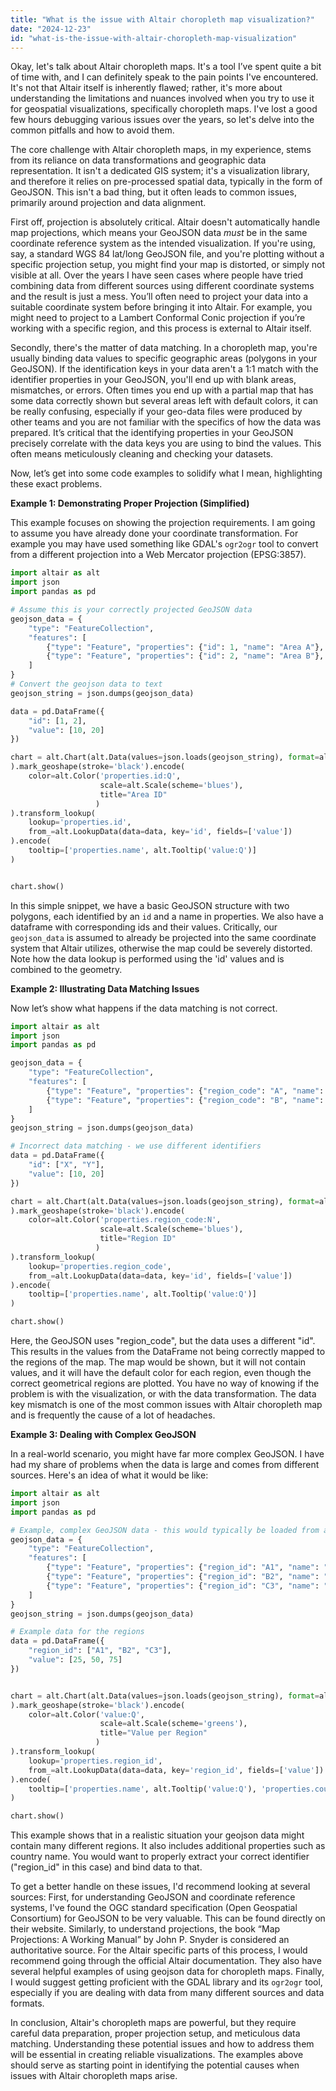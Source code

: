 ```yaml
---
title: "What is the issue with Altair choropleth map visualization?"
date: "2024-12-23"
id: "what-is-the-issue-with-altair-choropleth-map-visualization"
---
```


Okay, let's talk about Altair choropleth maps. It's a tool I’ve spent quite a bit of time with, and I can definitely speak to the pain points I've encountered. It's not that Altair itself is inherently flawed; rather, it's more about understanding the limitations and nuances involved when you try to use it for geospatial visualizations, specifically choropleth maps. I've lost a good few hours debugging various issues over the years, so let's delve into the common pitfalls and how to avoid them.

The core challenge with Altair choropleth maps, in my experience, stems from its reliance on data transformations and geographic data representation. It isn't a dedicated GIS system; it's a visualization library, and therefore it relies on pre-processed spatial data, typically in the form of GeoJSON. This isn't a bad thing, but it often leads to common issues, primarily around projection and data alignment.

First off, projection is absolutely critical. Altair doesn't automatically handle map projections, which means your GeoJSON data *must* be in the same coordinate reference system as the intended visualization. If you're using, say, a standard WGS 84 lat/long GeoJSON file, and you're plotting without a specific projection setup, you might find your map is distorted, or simply not visible at all. Over the years I have seen cases where people have tried combining data from different sources using different coordinate systems and the result is just a mess. You’ll often need to project your data into a suitable coordinate system before bringing it into Altair. For example, you might need to project to a Lambert Conformal Conic projection if you’re working with a specific region, and this process is external to Altair itself.

Secondly, there's the matter of data matching. In a choropleth map, you're usually binding data values to specific geographic areas (polygons in your GeoJSON). If the identification keys in your data aren't a 1:1 match with the identifier properties in your GeoJSON, you'll end up with blank areas, mismatches, or errors. Often times you end up with a partial map that has some data correctly shown but several areas left with default colors, it can be really confusing, especially if your geo-data files were produced by other teams and you are not familiar with the specifics of how the data was prepared. It’s critical that the identifying properties in your GeoJSON precisely correlate with the data keys you are using to bind the values. This often means meticulously cleaning and checking your datasets.

Now, let’s get into some code examples to solidify what I mean, highlighting these exact problems.

**Example 1: Demonstrating Proper Projection (Simplified)**

This example focuses on showing the projection requirements. I am going to assume you have already done your coordinate transformation. For example you may have used something like GDAL's `ogr2ogr` tool to convert from a different projection into a Web Mercator projection (EPSG:3857).

```python
import altair as alt
import json
import pandas as pd

# Assume this is your correctly projected GeoJSON data
geojson_data = {
    "type": "FeatureCollection",
    "features": [
        {"type": "Feature", "properties": {"id": 1, "name": "Area A"}, "geometry": {"type": "Polygon", "coordinates": [[[0, 0], [1, 0], [1, 1], [0, 1], [0, 0]]]}},
        {"type": "Feature", "properties": {"id": 2, "name": "Area B"}, "geometry": {"type": "Polygon", "coordinates": [[[2, 0], [3, 0], [3, 1], [2, 1], [2, 0]]]}},
    ]
}
# Convert the geojson data to text
geojson_string = json.dumps(geojson_data)

data = pd.DataFrame({
    "id": [1, 2],
    "value": [10, 20]
})

chart = alt.Chart(alt.Data(values=json.loads(geojson_string), format=alt.DataFormat(property='features'))
).mark_geoshape(stroke='black').encode(
    color=alt.Color('properties.id:Q',
                    scale=alt.Scale(scheme='blues'),
                    title="Area ID"
                   )
).transform_lookup(
    lookup='properties.id',
    from_=alt.LookupData(data=data, key='id', fields=['value'])
).encode(
    tooltip=['properties.name', alt.Tooltip('value:Q')]
)


chart.show()
```

In this simple snippet, we have a basic GeoJSON structure with two polygons, each identified by an `id` and a name in properties. We also have a dataframe with corresponding ids and their values. Critically, our `geojson_data` is assumed to already be projected into the same coordinate system that Altair utilizes, otherwise the map could be severely distorted.  Note how the data lookup is performed using the 'id' values and is combined to the geometry.

**Example 2: Illustrating Data Matching Issues**

Now let’s show what happens if the data matching is not correct.

```python
import altair as alt
import json
import pandas as pd

geojson_data = {
    "type": "FeatureCollection",
    "features": [
        {"type": "Feature", "properties": {"region_code": "A", "name": "Area A"}, "geometry": {"type": "Polygon", "coordinates": [[[0, 0], [1, 0], [1, 1], [0, 1], [0, 0]]]}},
        {"type": "Feature", "properties": {"region_code": "B", "name": "Area B"}, "geometry": {"type": "Polygon", "coordinates": [[[2, 0], [3, 0], [3, 1], [2, 1], [2, 0]]]}},
    ]
}
geojson_string = json.dumps(geojson_data)

# Incorrect data matching - we use different identifiers
data = pd.DataFrame({
    "id": ["X", "Y"],
    "value": [10, 20]
})

chart = alt.Chart(alt.Data(values=json.loads(geojson_string), format=alt.DataFormat(property='features'))
).mark_geoshape(stroke='black').encode(
    color=alt.Color('properties.region_code:N',
                    scale=alt.Scale(scheme='blues'),
                    title="Region ID"
                   )
).transform_lookup(
    lookup='properties.region_code',
    from_=alt.LookupData(data=data, key='id', fields=['value'])
).encode(
    tooltip=['properties.name', alt.Tooltip('value:Q')]
)

chart.show()

```

Here, the GeoJSON uses "region_code", but the data uses a different "id". This results in the values from the DataFrame not being correctly mapped to the regions of the map. The map would be shown, but it will not contain values, and it will have the default color for each region, even though the correct geometrical regions are plotted. You have no way of knowing if the problem is with the visualization, or with the data transformation. The data key mismatch is one of the most common issues with Altair choropleth map and is frequently the cause of a lot of headaches.

**Example 3: Dealing with Complex GeoJSON**

In a real-world scenario, you might have far more complex GeoJSON. I have had my share of problems when the data is large and comes from different sources. Here's an idea of what it would be like:

```python
import altair as alt
import json
import pandas as pd

# Example, complex GeoJSON data - this would typically be loaded from a file
geojson_data = {
    "type": "FeatureCollection",
    "features": [
        {"type": "Feature", "properties": {"region_id": "A1", "name": "Area 1", "country":"USA"}, "geometry": {"type": "Polygon", "coordinates": [[[-120, 40], [-110, 40], [-110, 50], [-120, 50], [-120, 40]]]}},
        {"type": "Feature", "properties": {"region_id": "B2", "name": "Area 2", "country":"USA"}, "geometry": {"type": "Polygon", "coordinates": [[[-100, 30], [-90, 30], [-90, 40], [-100, 40], [-100, 30]]]}},
        {"type": "Feature", "properties": {"region_id": "C3", "name": "Area 3", "country":"CAN"}, "geometry": {"type": "Polygon", "coordinates": [[[-80, 60], [-70, 60], [-70, 70], [-80, 70], [-80, 60]]]}}
    ]
}
geojson_string = json.dumps(geojson_data)

# Example data for the regions
data = pd.DataFrame({
    "region_id": ["A1", "B2", "C3"],
    "value": [25, 50, 75]
})


chart = alt.Chart(alt.Data(values=json.loads(geojson_string), format=alt.DataFormat(property='features'))
).mark_geoshape(stroke='black').encode(
    color=alt.Color('value:Q',
                    scale=alt.Scale(scheme='greens'),
                    title="Value per Region"
                   )
).transform_lookup(
    lookup='properties.region_id',
    from_=alt.LookupData(data=data, key='region_id', fields=['value'])
).encode(
    tooltip=['properties.name', alt.Tooltip('value:Q'), 'properties.country']
)

chart.show()
```

This example shows that in a realistic situation your geojson data might contain many different regions. It also includes additional properties such as country name. You would want to properly extract your correct identifier ("region_id" in this case) and bind data to that.

To get a better handle on these issues, I'd recommend looking at several sources: First, for understanding GeoJSON and coordinate reference systems, I've found the OGC standard specification (Open Geospatial Consortium) for GeoJSON to be very valuable. This can be found directly on their website. Similarly, to understand projections, the book “Map Projections: A Working Manual” by John P. Snyder is considered an authoritative source. For the Altair specific parts of this process, I would recommend going through the official Altair documentation. They also have several helpful examples of using geojson data for choropleth maps. Finally, I would suggest getting proficient with the GDAL library and its `ogr2ogr` tool, especially if you are dealing with data from many different sources and data formats.

In conclusion, Altair's choropleth maps are powerful, but they require careful data preparation, proper projection setup, and meticulous data matching. Understanding these potential issues and how to address them will be essential in creating reliable visualizations. The examples above should serve as starting point in identifying the potential causes when issues with Altair choropleth maps arise.

